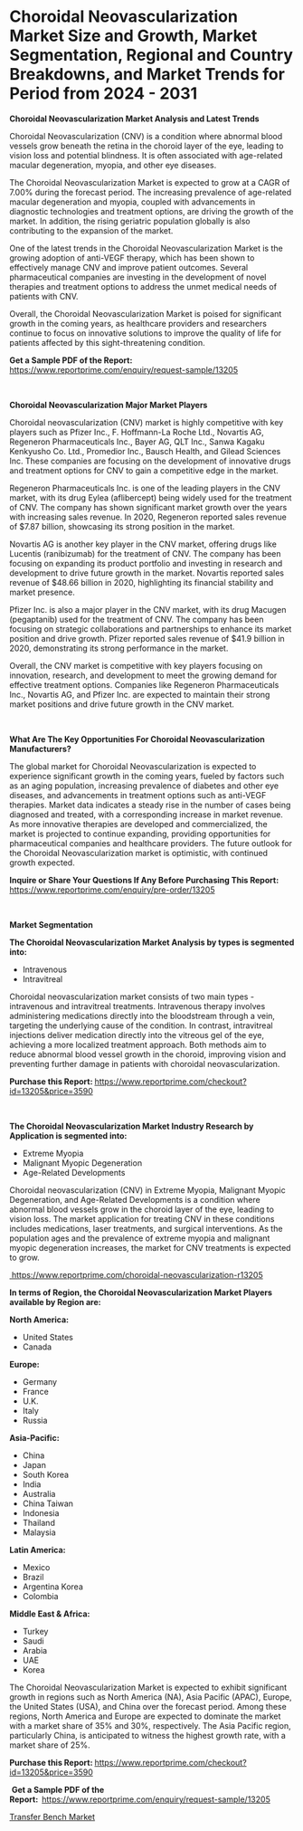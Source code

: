 <p><h1>Choroidal Neovascularization Market Size and Growth, Market Segmentation, Regional and Country Breakdowns, and Market Trends for Period from 2024 -  2031</h1></p><p><strong>Choroidal Neovascularization Market Analysis and Latest Trends</strong></p>
<p><p>Choroidal Neovascularization (CNV) is a condition where abnormal blood vessels grow beneath the retina in the choroid layer of the eye, leading to vision loss and potential blindness. It is often associated with age-related macular degeneration, myopia, and other eye diseases.</p><p>The Choroidal Neovascularization Market is expected to grow at a CAGR of 7.00% during the forecast period. The increasing prevalence of age-related macular degeneration and myopia, coupled with advancements in diagnostic technologies and treatment options, are driving the growth of the market. In addition, the rising geriatric population globally is also contributing to the expansion of the market.</p><p>One of the latest trends in the Choroidal Neovascularization Market is the growing adoption of anti-VEGF therapy, which has been shown to effectively manage CNV and improve patient outcomes. Several pharmaceutical companies are investing in the development of novel therapies and treatment options to address the unmet medical needs of patients with CNV.</p><p>Overall, the Choroidal Neovascularization Market is poised for significant growth in the coming years, as healthcare providers and researchers continue to focus on innovative solutions to improve the quality of life for patients affected by this sight-threatening condition.</p></p>
<p><strong>Get a Sample PDF of the Report:&nbsp;</strong> <a href="https://www.reportprime.com/enquiry/request-sample/13205">https://www.reportprime.com/enquiry/request-sample/13205</a></p>
<p>&nbsp;</p>
<p><strong>Choroidal Neovascularization Major Market Players</strong></p>
<p><p>Choroidal neovascularization (CNV) market is highly competitive with key players such as Pfizer Inc., F. Hoffmann-La Roche Ltd., Novartis AG, Regeneron Pharmaceuticals Inc., Bayer AG, QLT Inc., Sanwa Kagaku Kenkyusho Co. Ltd., Promedior Inc., Bausch Health, and Gilead Sciences Inc. These companies are focusing on the development of innovative drugs and treatment options for CNV to gain a competitive edge in the market.</p><p>Regeneron Pharmaceuticals Inc. is one of the leading players in the CNV market, with its drug Eylea (aflibercept) being widely used for the treatment of CNV. The company has shown significant market growth over the years with increasing sales revenue. In 2020, Regeneron reported sales revenue of $7.87 billion, showcasing its strong position in the market.</p><p>Novartis AG is another key player in the CNV market, offering drugs like Lucentis (ranibizumab) for the treatment of CNV. The company has been focusing on expanding its product portfolio and investing in research and development to drive future growth in the market. Novartis reported sales revenue of $48.66 billion in 2020, highlighting its financial stability and market presence.</p><p>Pfizer Inc. is also a major player in the CNV market, with its drug Macugen (pegaptanib) used for the treatment of CNV. The company has been focusing on strategic collaborations and partnerships to enhance its market position and drive growth. Pfizer reported sales revenue of $41.9 billion in 2020, demonstrating its strong performance in the market.</p><p>Overall, the CNV market is competitive with key players focusing on innovation, research, and development to meet the growing demand for effective treatment options. Companies like Regeneron Pharmaceuticals Inc., Novartis AG, and Pfizer Inc. are expected to maintain their strong market positions and drive future growth in the CNV market.</p></p>
<p>&nbsp;</p>
<p><strong>What Are The Key Opportunities For Choroidal Neovascularization Manufacturers?</strong></p>
<p><p>The global market for Choroidal Neovascularization is expected to experience significant growth in the coming years, fueled by factors such as an aging population, increasing prevalence of diabetes and other eye diseases, and advancements in treatment options such as anti-VEGF therapies. Market data indicates a steady rise in the number of cases being diagnosed and treated, with a corresponding increase in market revenue. As more innovative therapies are developed and commercialized, the market is projected to continue expanding, providing opportunities for pharmaceutical companies and healthcare providers. The future outlook for the Choroidal Neovascularization market is optimistic, with continued growth expected.</p></p>
<p><strong>Inquire or Share Your Questions If Any Before Purchasing This Report:</strong> <a href="https://www.reportprime.com/enquiry/pre-order/13205">https://www.reportprime.com/enquiry/pre-order/13205</a></p>
<p>&nbsp;</p>
<p><strong>Market Segmentation</strong></p>
<p><strong>The Choroidal Neovascularization Market Analysis by types is segmented into:</strong></p>
<p><ul><li>Intravenous</li><li>Intravitreal</li></ul></p>
<p><p>Choroidal neovascularization market consists of two main types - intravenous and intravitreal treatments. Intravenous therapy involves administering medications directly into the bloodstream through a vein, targeting the underlying cause of the condition. In contrast, intravitreal injections deliver medication directly into the vitreous gel of the eye, achieving a more localized treatment approach. Both methods aim to reduce abnormal blood vessel growth in the choroid, improving vision and preventing further damage in patients with choroidal neovascularization.</p></p>
<p><strong>Purchase this Report:&nbsp;</strong><a href="https://www.reportprime.com/checkout?id=13205&price=3590">https://www.reportprime.com/checkout?id=13205&price=3590</a></p>
<p>&nbsp;</p>
<p><strong>The Choroidal Neovascularization Market Industry Research by Application is segmented into:</strong></p>
<p><ul><li>Extreme Myopia</li><li>Malignant Myopic Degeneration</li><li>Age-Related Developments</li></ul></p>
<p><p>Choroidal neovascularization (CNV) in Extreme Myopia, Malignant Myopic Degeneration, and Age-Related Developments is a condition where abnormal blood vessels grow in the choroid layer of the eye, leading to vision loss. The market application for treating CNV in these conditions includes medications, laser treatments, and surgical interventions. As the population ages and the prevalence of extreme myopia and malignant myopic degeneration increases, the market for CNV treatments is expected to grow.</p></p>
<p><a href="https://www.reportprime.com/choroidal-neovascularization-r13205">&nbsp;https://www.reportprime.com/choroidal-neovascularization-r13205</a></p>
<p><strong>In terms of Region, the Choroidal Neovascularization Market Players available by Region are:</strong></p>
<p>
    <p> <strong> North America: </strong>
        <ul>
            <li>United States</li>
            <li>Canada</li>
        </ul>
        </p> 
    <p> <strong> Europe: </strong>
        <ul>
            <li>Germany</li>
            <li>France</li>
            <li>U.K.</li>
            <li>Italy</li>
            <li>Russia</li>
        </ul>
        </p> 
    <p> <strong> Asia-Pacific: </strong>
        <ul>
            <li>China</li>
            <li>Japan</li>
            <li>South Korea</li>
            <li>India</li>
            <li>Australia</li>
            <li>China Taiwan</li>
            <li>Indonesia</li>
            <li>Thailand</li>
            <li>Malaysia</li>
        </ul>
        </p> 
    <p> <strong> Latin America: </strong>
        <ul>
            <li>Mexico</li>
            <li>Brazil</li>
            <li>Argentina Korea</li>
            <li>Colombia</li>
        </ul>
        </p> 
    <p> <strong> Middle East & Africa: </strong>
        <ul>
            <li>Turkey</li>
            <li>Saudi</li>
            <li>Arabia</li>
            <li>UAE</li>
            <li>Korea</li>
        </ul>
    </p>
    </p>
<p><p>The Choroidal Neovascularization Market is expected to exhibit significant growth in regions such as North America (NA), Asia Pacific (APAC), Europe, the United States (USA), and China over the forecast period. Among these regions, North America and Europe are expected to dominate the market with a market share of 35% and 30%, respectively. The Asia Pacific region, particularly China, is anticipated to witness the highest growth rate, with a market share of 25%.</p></p>
<p><strong>Purchase this Report: </strong><a href="https://www.reportprime.com/checkout?id=13205&price=3590">https://www.reportprime.com/checkout?id=13205&price=3590</a></p>
<p>&nbsp;<strong>Get a Sample PDF of the Report:&nbsp;&nbsp;</strong><a href="https://www.reportprime.com/enquiry/request-sample/13205">https://www.reportprime.com/enquiry/request-sample/13205</a></p>
<p><strong></strong></p>
<p><p><a href="https://github.com/BryceTownsendr/Market-Research-Report-List-4/blob/main/transfer-bench-market.md">Transfer Bench Market</a></p></p>